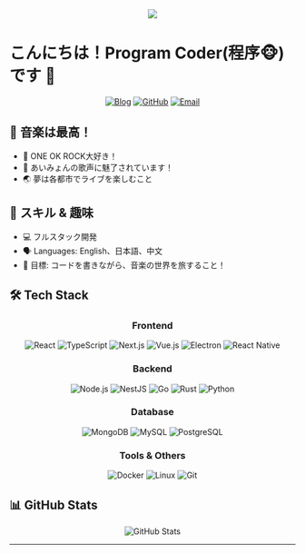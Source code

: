 <!-- Profile Header -->
<div align="center">
  <img src="https://readme-typing-svg.herokuapp.com/?lines=Welcome+to+my+GitHub!;I'm+a+Full+Stack+Developer;ONE+OK+ROCKer+%26+Aimyon+Fan!&center=true&size=27&color=fe428e">
</div>

# こんにちは！Program Coder(程序🐵)です 👋

<div align="center">
  
  [![Blog](https://img.shields.io/badge/Blog-FF4088?style=for-the-badge&logo=hugo&logoColor=white)](https://blog-v2-bice.vercel.app/)
  [![GitHub](https://img.shields.io/badge/GitHub-100000?style=for-the-badge&logo=github&logoColor=white)](https://github.com/AmbitionsXXXV)
  [![Email](https://img.shields.io/badge/Email-D14836?style=for-the-badge&logo=gmail&logoColor=white)](mailto:etcetera3636@gmail.com)
  
</div>

## 🎵 音楽は最高！

- 🎸 ONE OK ROCK大好き！
- 🎤 あいみょんの歌声に魅了されています！
- 🌏 夢は各都市でライブを楽しむこと

## 🌟 スキル & 趣味

- 💻 フルスタック開発
- 🗣 Languages: English、日本語、中文
- 🎯 目標: コードを書きながら、音楽の世界を旅すること！

## 🛠️ Tech Stack

<div align="center">

### Frontend
![React](https://img.shields.io/badge/React-20232A?style=for-the-badge&logo=react&logoColor=61DAFB)
![TypeScript](https://img.shields.io/badge/TypeScript-007ACC?style=for-the-badge&logo=typescript&logoColor=white)
![Next.js](https://img.shields.io/badge/Next.js-000000?style=for-the-badge&logo=next.js&logoColor=white)
![Vue.js](https://img.shields.io/badge/Vue.js-35495E?style=for-the-badge&logo=vue.js&logoColor=4FC08D)
![Electron](https://img.shields.io/badge/Electron-47848F?style=for-the-badge&logo=electron&logoColor=white)
![React Native](https://img.shields.io/badge/React_Native-20232A?style=for-the-badge&logo=react&logoColor=61DAFB)

### Backend
![Node.js](https://img.shields.io/badge/Node.js-43853D?style=for-the-badge&logo=node.js&logoColor=white)
![NestJS](https://img.shields.io/badge/NestJS-E0234E?style=for-the-badge&logo=nestjs&logoColor=white)
![Go](https://img.shields.io/badge/Go-00ADD8?style=for-the-badge&logo=go&logoColor=white)
![Rust](https://img.shields.io/badge/Rust-000000?style=for-the-badge&logo=rust&logoColor=white)
![Python](https://img.shields.io/badge/Python-3776AB?style=for-the-badge&logo=python&logoColor=white)

### Database
![MongoDB](https://img.shields.io/badge/MongoDB-4EA94B?style=for-the-badge&logo=mongodb&logoColor=white)
![MySQL](https://img.shields.io/badge/MySQL-00000F?style=for-the-badge&logo=mysql&logoColor=white)
![PostgreSQL](https://img.shields.io/badge/PostgreSQL-316192?style=for-the-badge&logo=postgresql&logoColor=white)

### Tools & Others
![Docker](https://img.shields.io/badge/Docker-2496ED?style=for-the-badge&logo=docker&logoColor=white)
![Linux](https://img.shields.io/badge/Linux-FCC624?style=for-the-badge&logo=linux&logoColor=black)
![Git](https://img.shields.io/badge/Git-F05032?style=for-the-badge&logo=git&logoColor=white)

</div>

## 📊 GitHub Stats

<div align="center">
  <img src="https://github-readme-stats.vercel.app/api?username=AmbitionsXXXV&show_icons=true&theme=radical" alt="GitHub Stats" />
</div>

---

